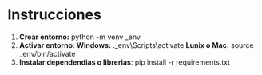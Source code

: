 # Instrucciones 

1. **Crear entorno:** python -m venv _env
2. **Activar entorno**: 
    **Windows:** .\_env\Scripts\activate
    **Lunix o Mac:** source _env/bin/activate
3. **Instalar dependendias o librerias**: pip install -r requirements.txt


